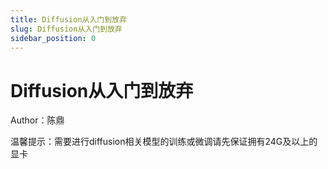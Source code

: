 ```yaml
---
title: Diffusion从入门到放弃
slug: Diffusion从入门到放弃
sidebar_position: 0
---
```



# Diffusion从入门到放弃

Author：陈鼎

温馨提示：需要进行diffusion相关模型的训练或微调请先保证拥有24G及以上的显卡
